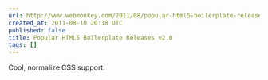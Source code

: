 ```yaml
---
url: http://www.webmonkey.com/2011/08/popular-html5-boilerplate-releases-v2-0/
created_at: 2011-08-10 20:18 UTC
published: false
title: Popular HTML5 Boilerplate Releases v2.0
tags: []
---
```


Cool, normalize.CSS support.
